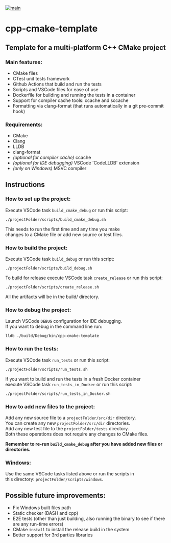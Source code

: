 [![main](https://github.com/mortinger91/cpp-cmake-template/actions/workflows/main.yml/badge.svg?branch=master)](https://github.com/mortinger91/cpp-cmake-template/actions/workflows/main.yml)

# cpp-cmake-template

## Template for a multi-platform C++ CMake project

### Main features:
- CMake files
- CTest unit tests framework
- Github Actions that build and run the tests
- Scripts and VSCode files for ease of use
- Dockerfile for building and running the tests in a container
- Support for compiler cache tools: ccache and sccache
- Formatting via clang-format (that runs automatically in a git pre-commit hook)

### Requirements:
- CMake
- Clang
- LLDB
- clang-format
- *(optional for compiler cache)* ccache
- *(optional for IDE debugging)* VSCode 'CodeLLDB' extension
- *(only on Windows)* MSVC compiler 

## Instructions

### How to set up the project:
Execute VSCode task `build_cmake_debug` or run this script:
    
    ./projectFolder/scripts/build_cmake_debug.sh

This needs to run the first time and any time you make  
changes to a CMake file or add new source or test files.

### How to build the project:
Execute VSCode task `build_debug` or run this script:
    
    ./projectFolder/scripts/build_debug.sh

To build for release execute VSCode task `create_release` or run this script:

    ./projectFolder/scripts/create_release.sh

All the artifacts will be in the build/ directory.

### How to debug the project:
Launch VSCode `DEBUG` configuration for IDE debugging.  
If you want to debug in the command line run:

    lldb ./build/Debug/bin/cpp-cmake-template

### How to run the tests:
Execute VSCode task `run_tests` or run this script:
    
    ./projectFolder/scripts/run_tests.sh

If you want to build and run the tests in a fresh Docker container  
execute VSCode task `run_tests_in_Docker` or run this script:

    ./projectFolder/scripts/run_tests_in_Docker.sh

### How to add new files to the project:
Add any new source file to a `projectFolder/src/dir` directory.  
You can create any new `projectFolder/src/dir` directories.  
Add any new test file to the `projectFolder/tests` directory.  
Both these operations does not require any changes to CMake files.  

__Remember to re-run `build_cmake_debug` after you have added new files or directories.__

### Windows:
Use the same VSCode tasks listed above or run the scripts in  
this directory: `projectFolder/scripts/windows`.

## Possible future improvements:

- Fix Windows built files path
- Static checker (BASH and cpp)
- E2E tests (other than just building, also running the binary to see if there are any run-time errors)
- CMake `install` to install the release build in the system
- Better support for 3rd parties libraries
